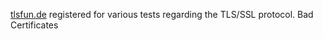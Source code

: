 
[tlsfun.de](https://tlsfun.de/)
registered for various tests regarding the TLS/SSL protocol.
Bad Certificates
